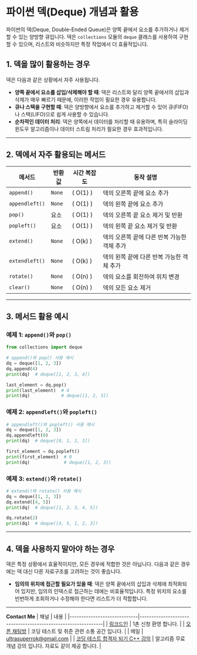 
# 파이썬 덱(Deque) 개념과 활용

파이썬의 덱(Deque, Double-Ended Queue)은 양쪽 끝에서 요소를 추가하거나 제거할 수 있는 양방향 큐입니다. 덱은 `collections` 모듈의 `deque` 클래스를 사용하여 구현할 수 있으며, 리스트와 비슷하지만 특정 작업에서 더 효율적입니다.

## 1. 덱을 많이 활용하는 경우

덱은 다음과 같은 상황에서 자주 사용됩니다.

- **양쪽 끝에서 요소를 삽입/삭제해야 할 때**: 덱은 리스트와 달리 양쪽 끝에서의 삽입과 삭제가 매우 빠르기 때문에, 이러한 작업이 필요한 경우 유용합니다.
- **큐나 스택을 구현할 때**: 덱은 양방향에서 요소를 추가하고 제거할 수 있어 큐(FIFO)나 스택(LIFO)으로 쉽게 사용할 수 있습니다.
- **순차적인 데이터 처리**: 덱은 양쪽에서 데이터를 처리할 때 유용하며, 특히 슬라이딩 윈도우 알고리즘이나 데이터 스트림 처리가 필요한 경우 효과적입니다.

---

## 2. 덱에서 자주 활용되는 메서드

| 메서드               | 반환값           | 시간 복잡도       | 동작 설명 |
|----------------------|------------------|-------------------|-----------|
| `append()`           | `None`          | \( O(1) \)       | 덱의 오른쪽 끝에 요소 추가 |
| `appendleft()`       | `None`          | \( O(1) \)       | 덱의 왼쪽 끝에 요소 추가 |
| `pop()`              | 요소            | \( O(1) \)       | 덱의 오른쪽 끝 요소 제거 및 반환 |
| `popleft()`          | 요소            | \( O(1) \)       | 덱의 왼쪽 끝 요소 제거 및 반환 |
| `extend()`           | `None`          | \( O(k) \)       | 덱의 오른쪽 끝에 다른 반복 가능한 객체 추가 |
| `extendleft()`       | `None`          | \( O(k) \)       | 덱의 왼쪽 끝에 다른 반복 가능한 객체 추가 |
| `rotate()`           | `None`          | \( O(n) \)       | 덱의 요소를 회전하여 위치 변경 |
| `clear()`            | `None`          | \( O(n) \)       | 덱의 모든 요소 제거 |

---

## 3. 메서드 활용 예시

### 예제 1: `append()`와 `pop()`
```python
from collections import deque

# append()와 pop() 사용 예시
dq = deque([1, 2, 3])
dq.append(4)
print(dq)  # deque([1, 2, 3, 4])

last_element = dq.pop()
print(last_element)  # 4
print(dq)            # deque([1, 2, 3])
```

### 예제 2: `appendleft()`와 `popleft()`
```python
# appendleft()와 popleft() 사용 예시
dq = deque([1, 2, 3])
dq.appendleft(0)
print(dq)  # deque([0, 1, 2, 3])

first_element = dq.popleft()
print(first_element)  # 0
print(dq)             # deque([1, 2, 3])
```

### 예제 3: `extend()`와 `rotate()`
```python
# extend()와 rotate() 사용 예시
dq = deque([1, 2, 3])
dq.extend([4, 5])
print(dq)  # deque([1, 2, 3, 4, 5])

dq.rotate(2)
print(dq)  # deque([4, 5, 1, 2, 3])
```

---

## 4. 덱을 사용하지 말아야 하는 경우

덱은 특정 상황에서 효율적이지만, 모든 경우에 적합한 것은 아닙니다. 다음과 같은 경우에는 덱 대신 다른 자료구조를 고려하는 것이 좋습니다.

- **임의의 위치에 접근할 필요가 있을 때**: 덱은 양쪽 끝에서의 삽입과 삭제에 최적화되어 있지만, 임의의 인덱스로 접근하는 데에는 비효율적입니다. 특정 위치의 요소를 빈번하게 조회하거나 수정해야 한다면 리스트가 더 적합합니다.

---
**Contact Me**
| 채널                        | 내용                                                          |
|-----------------------------|--------------------------------------------------------------|
| [링크드인](https://www.linkedin.com/in/ultrasuperrok/)               |  1촌 신청 환영 합니다. |
| [오픈 채팅방](https://open.kakao.com/o/gX0WnTCf)             |  코딩 테스트 및 취준 관련 소통 공간 입니다. |
| 메일                   | ultrasuperrok@gmail.com  |
| [코딩 테스트 합격자 되기 C++ 강의](https://inf.run/H9yxm) |  알고리즘 무료 개념 강의 입니다. 자료도 같이 제공 합니다. |
